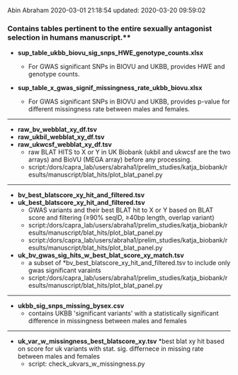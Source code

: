 Abin Abraham
2020-03-01 21:18:54
updated: 2020-03-20 09:59:02




### Contains tables pertinent to the entire sexually antagonist selection in humans manuscript.** 



* __sup_table_ukbb_biovu_sig_snps_HWE_genotype_counts.xlsx__
    * For GWAS significant SNPs in BIOVU and UKBB, provides HWE and genotype counts.

* __sup_table_x_gwas_signif_missingness_rate_ukbb_biovu.xlsx__
    * For GWAS significant SNPs in BIOVU and UKBB, provides p-value for different missingness rate between males and females.


---
* __raw_bv_webblat_xy_df.tsv__
* __raw_ukbil_webblat_xy_df.tsv__
* __raw_ukwcsf_webblat_xy_df.tsv__ 
    * raw BLAT HITS to X or Y in UK Biobank (ukbil and ukwcsf are the two arrays) and BioVU (MEGA array) before any processing.
    * script:/dors/capra_lab/users/abraha1/prelim_studies/katja_biobank/results/manuscript/blat_hits/plot_blat_panel.py

---
* __bv_best_blatscore_xy_hit_and_filtered.tsv__
* __uk_best_blatscore_xy_hit_and_filtered.tsv__
    * GWAS variants and their best BLAT hit to X or Y based on BLAT score and filtering (≥90% seqID, ≥40bp length, overlap variant)
    * script:/dors/capra_lab/users/abraha1/prelim_studies/katja_biobank/results/manuscript/blat_hits/plot_blat_panel.py
    * script:/dors/capra_lab/users/abraha1/prelim_studies/katja_biobank/results/manuscript/blat_hits/plot_blat_panel.py
* __uk_bv_gwas_sig_hits_w_best_blat_score_xy_match.tsv__
    * a subset of *bv_best_blatscore_xy_hit_and_filtered.tsv to include only gwas significant varaints
    * script:/dors/capra_lab/users/abraha1/prelim_studies/katja_biobank/results/manuscript/blat_hits/plot_blat_panel.py

---
* __ukbb_sig_snps_missing_bysex.csv__
    * contains UKBB 'significant variants' with a statistically significant difference in missingness between males and females
---

* __uk_var_w_missingness_best_blatscore_xy.tsv__
    *best blat xy hit based on score for uk variants with stat. sig. differnece in missing rate between males and females
    * script: check_ukvars_w_missingness.py
